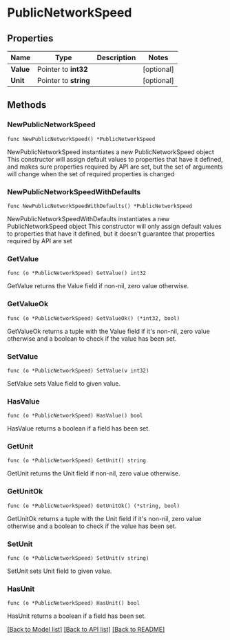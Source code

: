 # PublicNetworkSpeed

## Properties

Name | Type | Description | Notes
------------ | ------------- | ------------- | -------------
**Value** | Pointer to **int32** |  | [optional] 
**Unit** | Pointer to **string** |  | [optional] 

## Methods

### NewPublicNetworkSpeed

`func NewPublicNetworkSpeed() *PublicNetworkSpeed`

NewPublicNetworkSpeed instantiates a new PublicNetworkSpeed object
This constructor will assign default values to properties that have it defined,
and makes sure properties required by API are set, but the set of arguments
will change when the set of required properties is changed

### NewPublicNetworkSpeedWithDefaults

`func NewPublicNetworkSpeedWithDefaults() *PublicNetworkSpeed`

NewPublicNetworkSpeedWithDefaults instantiates a new PublicNetworkSpeed object
This constructor will only assign default values to properties that have it defined,
but it doesn't guarantee that properties required by API are set

### GetValue

`func (o *PublicNetworkSpeed) GetValue() int32`

GetValue returns the Value field if non-nil, zero value otherwise.

### GetValueOk

`func (o *PublicNetworkSpeed) GetValueOk() (*int32, bool)`

GetValueOk returns a tuple with the Value field if it's non-nil, zero value otherwise
and a boolean to check if the value has been set.

### SetValue

`func (o *PublicNetworkSpeed) SetValue(v int32)`

SetValue sets Value field to given value.

### HasValue

`func (o *PublicNetworkSpeed) HasValue() bool`

HasValue returns a boolean if a field has been set.

### GetUnit

`func (o *PublicNetworkSpeed) GetUnit() string`

GetUnit returns the Unit field if non-nil, zero value otherwise.

### GetUnitOk

`func (o *PublicNetworkSpeed) GetUnitOk() (*string, bool)`

GetUnitOk returns a tuple with the Unit field if it's non-nil, zero value otherwise
and a boolean to check if the value has been set.

### SetUnit

`func (o *PublicNetworkSpeed) SetUnit(v string)`

SetUnit sets Unit field to given value.

### HasUnit

`func (o *PublicNetworkSpeed) HasUnit() bool`

HasUnit returns a boolean if a field has been set.


[[Back to Model list]](../README.md#documentation-for-models) [[Back to API list]](../README.md#documentation-for-api-endpoints) [[Back to README]](../README.md)


